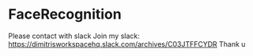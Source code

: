 # FaceRecognition

Please contact with slack
Join my slack: https://dimitrisworkspacehq.slack.com/archives/C03JTFFCYDR
Thank u 
